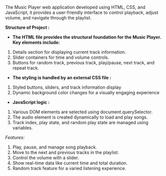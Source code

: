 The Music Player web application developed using HTML, CSS, and JavaScript, it provides a user-friendly interface to control playback, adjust volume, and navigate through the playlist.

<b>Structure of Project :</b>

- <b>The HTML file provides the structural foundation for the Music Player. Key elements include:</b>

1. Details section for displaying current track information.
2. Slider containers for time and volume controls.
3. Buttons for random track, previous track, play/pause, next track, and repeat track.


- <b>The styling is handled by an external CSS file :</b>

1. Styled buttons, sliders, and track information display
2. Dynamic background color changes for a visually engaging experience


- <b>JavaScript logic :</b>

1. Various DOM elements are selected using document.querySelector.
2. The audio element is created dynamically to load and play songs.
3. Track index, play state, and random play state are managed using variables.


<i>Features:</i>

1. Play, pause, and manage song playback.
2. Move to the next and previous tracks in the playlist.
3. Control the volume with a slider.
4. Show real-time data like current time and total duration.
5. Random track feature for a varied listening experience.
